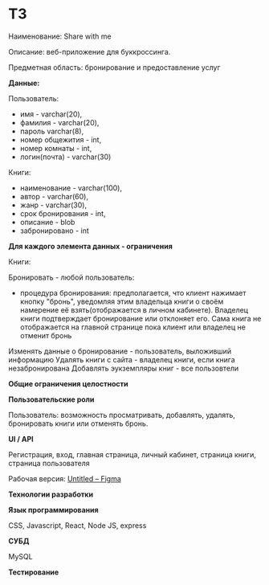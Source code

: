 # ТЗ

Наименование: Share with me 

Описание: веб-приложение для буккроссинга.  

Предметная область: бронирование и предоставление услуг

**Данные:** 

Пользователь:

- имя - varchar(20),
- фамилия - varchar(20),
- пароль varchar(8),
- номер общежития - int,
- номер комнаты - int,
- логин(почта) - varchar(30)

Книги: 

- наименование - varchar(100),
- автор - varchar(60),
- жанр - varchar(30),
- срок бронирования - int,
- описание - blob
- забронировано - int

**Для каждого элемента данных - ограничения** 

Книги:

Бронировать - любой пользователь: 

 - процедура бронирования: предполагается, что клиент нажимает кнопку "бронь", уведомляя этим владельца книги о своём намерение её взять(отображается в личном кабинете). Владелец книги подтверждает бронирование или отклоняет его. Сама книга не отображается на главной странице пока клиент или владелец не отменит бронь

Изменять данные о бронирование - пользователь, выложивший информацию
Удалять книги с сайта - владелец книги, если книга незабронирована 
Добавлять эукземпляры книг - все пользовтели


**Общие ограничения целостности** 

**Пользовательские роли** 

Пользователь: возможность просматривать, добавлять, удалять, бронировать книги или отменять бронь. 


**UI / API** 

Регистрация, вход, главная страница, личный кабинет, страница книги, страница пользователя 

Рабочая версия: [Untitled – Figma](https://www.figma.com/file/4gGHblh6UenNoHoNugYuUj/Untitled?node-id=0%3A1) 

**Технологии разработки** 

**Язык программирования**

CSS, Javascript, React, Node JS, express 

**СУБД** 

MySQL

**Тестирование**
